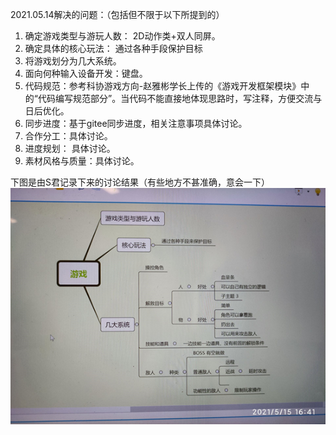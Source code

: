 2021.05.14解决的问题：（包括但不限于以下所提到的）
1.	确定游戏类型与游玩人数： 2D动作类+双人同屏。
2.	确定具体的核心玩法： 通过各种手段保护目标
3.	将游戏划分为几大系统。
4.	面向何种输入设备开发：键盘。
5.	代码规范：参考科协游戏方向-赵雅彬学长上传的《游戏开发框架模块》中的“代码编写规范部分”。当代码不能直接地体现思路时，写注释，方便交流与日后优化。
6.	同步进度：基于gitee同步进度，相关注意事项具体讨论。
7.	合作分工：具体讨论。
8.	进度规划： 具体讨论。
9.	素材风格与质量：具体讨论。



下图是由S君记录下来的讨论结果（有些地方不甚准确，意会一下）
<br>
![image](https://github.com/slippingccaatt/summary/blob/master/%E8%85%BE%E8%AE%AF%E9%AB%98%E6%A0%A1%E5%88%9B%E6%84%8F%E6%B8%B8%E6%88%8F%E5%A4%A7%E8%B5%9B2021%E5%8F%82%E8%B5%9B%E8%AE%B0%E5%BD%95/%E5%9B%BE%E5%BA%93/%E7%94%B1S%E5%90%9B%E8%AE%B0%E5%BD%95%E4%B8%8B%E6%9D%A5%E7%9A%84%E8%AE%A8%E8%AE%BA%E7%BB%93%E6%9E%9C.png)
